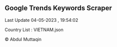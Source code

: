 

## Google Trends Keywords Scraper 
 
Last Update 04-05-2023 , 19:54:02

Country List :
VIETNAM.json



© Abdul Muttaqin 
